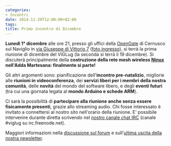 ```yaml
---
categories:
- Incontri
date: 2014-11-29T12:00:00+02:00
tags:
title: Primo incontro di Dicembre
---
```

<strong>Lunedì 1° dicembre</strong> alle ore 21, presso gli uffici della <a href="http://www.opengate.biz/">OpenGate</a> di Cernusco sul Naviglio in <a href="https://www.openstreetmap.org/node/2562006314">via Giuseppe di Vittorio 7</a> (<a href="http://www.instantstreetview.com/2kaqjcz3l65y8z2cozr5z2u">foto ingresso</a>), si terrà la prima riunione di dicembre del ViGLug (la seconda si terrà il 19 dicembre).
Si discuterà principalmente della <strong>costruzione della rete mesh wireless <a href="http://wiki.ninux.org/">Ninux</a> nell'Adda Martesana: finalmente si parte!
</strong>

Gli altri argomenti sono: pianificazione dell'<strong>incontro pre-natalizio</strong>, migliorie alle <strong>riunioni in videoconferenza</strong>, dei <strong>servizi liberi per i membri della nostra comunità</strong>, delle <strong>novità</strong> del mondo del software libero, e degli <strong>eventi futuri</strong> (tra cui una giornata legata al <strong>mondo Arduino e schede ARM</strong>).

Ci sarà la possibilità di <strong>partecipare alla riunione anche senza essere fisicamente presenti</strong>, grazie allo streaming audio. Chi fosse interessato è invitato a connettersi al nostro sito nell'orario della riunione. E' possibile intervenire durante diretta scrivendo nel <a href="http://viglug.org/chat/">nostro canale chat IRC</a> (canale #viglug su irc.freenode.net).

Maggiori informazioni nella <a href="http://forum.viglug.org/index.php?topic=2107.0">discussione sul forum</a> e sull'<a href="http://eepurl.com/9K0VT">ultima uscita della nostra newsletter</a>.
